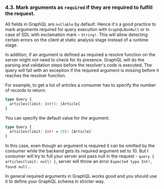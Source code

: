### <a name="rule-4.3"></a> 4.3. Mark arguments as `required` if they are required to fulfill the request.

All fields in GraphQL are `nullable` by default. Hence it's a good practice to mark arguments required for query execution with `GraphQLNonNull` or in case of SDL with exclamation mark – `String!`. This will allow detecting certain errors on the client at static analysis stage instead of a runtime stage.

In addition, if an argument is defined as required a resolve function on the server might not need to check for its presence. GraphQL will do the parsing and validation steps before the resolver's code is executed. The query will fail with an exception if the required argument is missing before it reaches the resolver function. 

For example, to get a list of articles a consumer has to specify the number of records to return:

```graphql
type Query {
  articles(limit: Int!): [Article]
}
```

You can specify the default value for the argument:

```graphql
type Query {
  articles(limit: Int! = 10): [Article]
}
```

In this case, even though an argument is required it can be omitted by the consumer while the backend gets its required argument set to 10. But I consumer will try to full your server and pass null in the request - `query { articles(limit: null) }`, server will throw an error `Expected type Int!, found null.`.

In general required arguments in GraphQL works good and you should use it to define your GraphQL schema in stricter way.